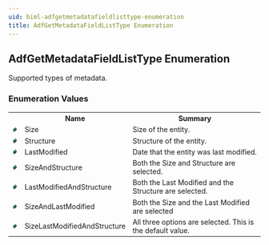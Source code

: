 ```yaml
---
uid: biml-adfgetmetadatafieldlisttype-enumeration
title: AdfGetMetadataFieldListType Enumeration
---
```


## AdfGetMetadataFieldListType Enumeration

<div class="LanguageSummary"><div class ="SummaryItem">Supported types of metadata.</div></div>
<div class="EnumValueGroup">

### Enumeration Values

<table id="EnumValue" class="MemberList"><tbody><tr><th class="MemberTypeIconColumnHeader">&nbsp;</th><th class="MemberNameColumnHeader">Name</th><th class="MemberSummaryColumnHeader">Summary</th></tr><tr class="cd0"><td align="center" class="MemberTypeIcon"><img src="enumValue.png"></img></td><td class="MemberName">Size</td><td class="MemberSummary"><div class ="SummaryItem">Size of the entity.</div></td></tr><tr class="cd1"><td align="center" class="MemberTypeIcon"><img src="enumValue.png"></img></td><td class="MemberName">Structure</td><td class="MemberSummary"><div class ="SummaryItem">Structure of the entity.</div></td></tr><tr class="cd0"><td align="center" class="MemberTypeIcon"><img src="enumValue.png"></img></td><td class="MemberName">LastModified</td><td class="MemberSummary"><div class ="SummaryItem">Date that the entity was last modified.</div></td></tr><tr class="cd1"><td align="center" class="MemberTypeIcon"><img src="enumValue.png"></img></td><td class="MemberName">SizeAndStructure</td><td class="MemberSummary"><div class ="SummaryItem">Both the Size and Structure are selected.</div></td></tr><tr class="cd0"><td align="center" class="MemberTypeIcon"><img src="enumValue.png"></img></td><td class="MemberName">LastModifiedAndStructure</td><td class="MemberSummary"><div class ="SummaryItem">Both the Last Modified and the Structure are selected.</div></td></tr><tr class="cd1"><td align="center" class="MemberTypeIcon"><img src="enumValue.png"></img></td><td class="MemberName">SizeAndLastModified</td><td class="MemberSummary"><div class ="SummaryItem">Both the Size and the Last Modified are selected</div></td></tr><tr class="cd0"><td align="center" class="MemberTypeIcon"><img src="enumValue.png"></img></td><td class="MemberName">SizeLastModifiedAndStructure</td><td class="MemberSummary"><div class ="SummaryItem">All three options are selected. This is the default value.</div></td></tr></tbody></table>
</div>